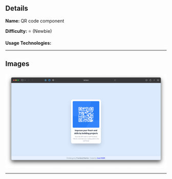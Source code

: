 ## Details

<b> Name: </b> QR code component

<b> Difficulty: </b> :star: (Newbie)

<b> Usage Technologies: </b> 

<hr>

## Images

<img src="../../projectimages/qr-code-component.png">

<hr>